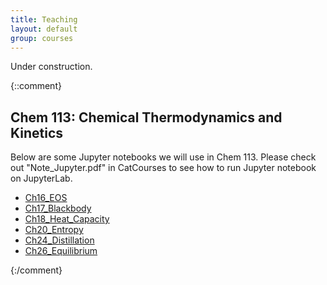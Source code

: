 ```yaml
---
title: Teaching
layout: default
group: courses
---
```


Under construction.

{::comment}

## Chem 113: Chemical Thermodynamics and Kinetics

Below are some Jupyter notebooks we will use in Chem 113. Please check out "Note_Jupyter.pdf" in CatCourses to see how to run Jupyter notebook on JupyterLab. 

- [Ch16_EOS](/courses/Ch16_EOS/)
- [Ch17_Blackbody](/courses/Ch17_Blackbody/)
- [Ch18_Heat_Capacity](/courses/Ch18_Heat_Capacity/)
- [Ch20_Entropy](/courses/Ch20_Entropy/)
- [Ch24_Distillation](/courses/Ch24_Distillation/)
- [Ch26_Equilibrium](/courses/Ch26_Equilibrium/)

{:/comment}
